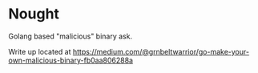 # Nought
Golang based "malicious" binary ask.

Write up located at https://medium.com/@grnbeltwarrior/go-make-your-own-malicious-binary-fb0aa806288a
